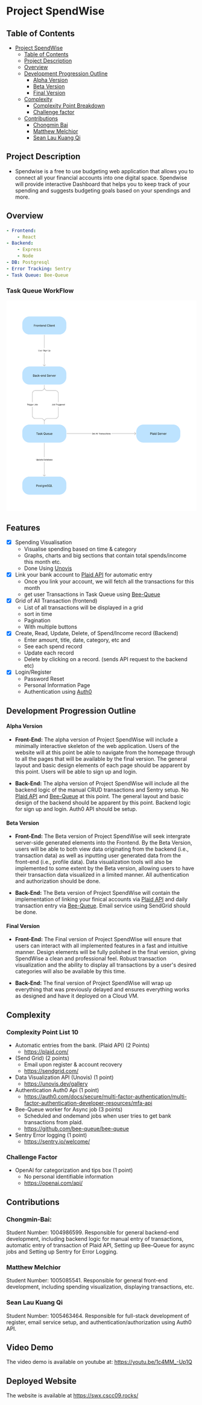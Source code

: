 # Project SpendWise

## Table of Contents

- [Project SpendWise](#project-spendwise)
  - [Table of Contents](#table-of-contents)
  - [Project Description](#project-description)
  - [Overview](#overview)
  - [Development Progression Outline](#development-progression-outline)
    - [Alpha Version](#alpha-version)
    - [Beta Version](#beta-version)
    - [Final Version](#final-version)
  - [Complexity](#complexity)
    - [Complexity Point Breakdown](#complexity-point-list-10)
    - [Challenge factor](#challenge-factor)
  - [Contributions](#contributions)
    - [Chongmin Bai](#chongmin-bai)
    - [Matthew Melchior](#matthew-melchior)
    - [Sean Lau Kuang Qi](#sean-lau-kuang-qi)

## Project Description

- Spendwise is a free to use budgeting web application that allows you to connect all your financial accounts into one digital space. Spendwise will provide interactive Dashboard that helps you to keep track of your spending and suggests budgeting goals based on your spendings and more.

## Overview

```yml
- Frontend:
    - React
- Backend:
    - Express
    - Node
- DB: Postgresql
- Error Tracking: Sentry
- Task Queue: Bee-Queue
```

### Task Queue WorkFlow

![Task Queue WorkFlow](./backend/media/TaskQueueWorkFlow.png)

## Features

- [x] Spending Visualisation
  - Visualise spending based on time & category
  - Graphs, charts and big sections that contain total spends/income this month etc.
  - Done Using [Unovis](https://unovis.dev/gallery)
- [x] Link your bank account to [Plaid API](https://plaid.com/) for automatic entry
  - Once you link your account, we will fetch all the transactions for this month
  - get user Transactions in Task Queue using [Bee-Queue](https://github.com/bee-queue/bee-queue)
- [x] Grid of All Transaction (frontend)
  - List of all transactions will be displayed in a grid
  - sort in time
  - Pagination
  - With multiple buttons
- [x] Create, Read, Update, Delete, of Spend/Income record (Backend)
  - Enter amount, title, date, category, etc and
  - See each spend record
  - Update each record
  - Delete by clicking on a record. (sends API request to the backend etc)
- [x] Login/Register
  - Password Reset
  - Personal Information Page
  - Authentication using [Auth0](https://auth0.com/docs/secure/multi-factor-authentication/multi-factor-authentication-developer-resources/mfa-api)

## Development Progression Outline

#### Alpha Version

- **Front-End:** The alpha version of Project SpendWise will include a minimally interactive skeleton of the web application. Users of the website will at this point be able to navigate from the homepage through to all the pages that will be available by the final version. The general layout and basic design elements of each page should be apparent by this point. Users will be able to sign up and login.

- **Back-End:** The alpha version of Project SpendWise will include all the backend logic of the manual CRUD transactions and Sentry setup. No [Plaid API](https://plaid.com/) and [Bee-Queue](https://github.com/bee-queue/bee-queue) at this point. The general layout and basic design of the backend should be apparent by this point. Backend logic for sign up and login. Auth0 API should be setup.

#### Beta Version

- **Front-End:** The Beta version of Project SpendWise will seek intergrate server-side generated elements into the Frontend. By the Beta Version, users will be able to both view data originating from the backend (i.e., transaction data) as well as inputting user generated data from the front-end (i.e., profile data). Data visualization tools will also be implemented to some extent by the Beta version, allowing users to have their transaction data visualized in a limited manner. All authentication and authorization should be done.

- **Back-End:** The Beta version of Project SpendWise will contain the implementation of linking your finical accounts via [Plaid API](https://plaid.com/) and daily transaction entry via [Bee-Queue](https://github.com/bee-queue/bee-queue). Email service using SendGrid should be done.

#### Final Version

- **Front-End:** The Final version of Project SpendWise will ensure that users can interact with all implemented features in a fast and intuitive manner. Design elements will be fully polished in the final version, giving SpendWise a clean and professional feel. Robust transaction visualization and the ability to display all transactions by a user's desired categories will also be available by this time.

- **Back-End:** The final version of Project SpendWise will wrap up everything that was previously delayed and ensures everything works as designed and have it deployed on a Cloud VM.

## Complexity

### Complexity Point List 10

- Automatic entries from the bank. (Plaid API) (2 Points)
  - https://plaid.com/
- (Send Grid) (2 points)
  - Email upon register & account recovery
  - https://sendgrid.com/
- Data Visualization API (Unovis) (1 point)
  - https://unovis.dev/gallery
- Authentication Auth0 Api (1 point)
  - https://auth0.com/docs/secure/multi-factor-authentication/multi-factor-authentication-developer-resources/mfa-api
- Bee-Queue worker for Async job (3 points)
  - Scheduled and ondemand jobs when user tries to get bank transactions from plaid.
  - https://github.com/bee-queue/bee-queue
- Sentry Error logging (1 point)
  - https://sentry.io/welcome/

### Challenge Factor

- OpenAI for categorization and tips box (1 point)
  - No personal identifiable information
  - https://openai.com/api/

## Contributions

### Chongmin-Bai:

Student Number: 1004986599. Responsible for general backend-end development, including backend logic for manual entry of transactions, automatic entry of transaction of Plaid API, Setting up Bee-Queue for async jobs and Setting up Sentry for Error Logging.

### Matthew Melchior

Student Number: 1005085541. Responsible for general front-end development, including spending visualization, displaying transactions, etc.

### Sean Lau Kuang Qi

Student Number: 1005463464. Responsible for full-stack development of register, email service setup, and authentication/authorization using Auth0 API.

## Video Demo

The video demo is available on youtube at: https://youtu.be/1c4MM_-Up1Q

## Deployed Website

The website is available at https://swx.cscc09.rocks/
